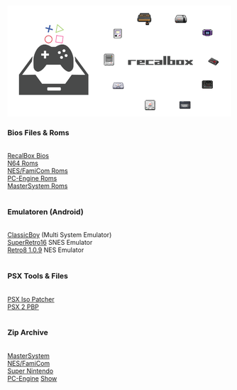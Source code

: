 <img src="https://raw.githubusercontent.com/EmuZONE/RecalBox-Files/master/docs/diy2.png">

<h3>Bios Files & Roms</h3>
<br>
<a href="https://github.com/EmuZONE/RecalBox-Files/raw/master/BIOS/Bios.7z">RecalBox Bios</a>
<br>
<a href="https://github.com/EmuZONE/Nintendo-64/tree/master/Roms">N64 Roms</a>
<br>
<a href="https://github.com/EmuZONE/FamiCom/tree/master/Roms">NES/FamiCom Roms</a>
<br>
<a href="https://github.com/EmuZONE/PC-Engine/tree/master/Roms">PC-Engine Roms</a>
<br>
<a href="https://github.com/EmuZONE/Mark-III/tree/master/Roms">MasterSystem Roms</a>
<br>
<br>
<h3>Emulatoren (Android)</h3>
<br>
<a href="https://github.com/EmuZONE/RecalBox-Files/raw/master/Android/ClassicBoy_Full_v2.0.3.zip">ClassicBoy</a> (Multi System Emulator)
<br>
<a href="https://github.com/EmuZONE/RecalBox-Files/raw/master/Android/SuperGNES.apk">SuperRetro16</a> SNES Emulator
<br>
<a href="https://github.com/EmuZONE/RecalBox-Files/raw/master/Android/Retro8-1.0.9.apk">Retro8 1.0.9</a> NES Emulator
<br>
<br>
<h3>PSX Tools & Files</h3>
<br>
<a href="">PSX Iso Patcher</a>
<br>
<a href="">PSX 2 PBP</a>
<br>
<br>
<h3>Zip Archive</h3>
<br>
<a href="https://github.com/EmuZONE/Mark-III/archive/master.zip">MasterSystem</a>
<br>
<a href="https://github.com/EmuZONE/FamiCom/archive/master.zip">NES/FamiCom</a>
<br>
<a href="#">Super Nintendo</a>
<br>
<a href="https://github.com/EmuZONE/PC-Engine/archive/master.zip">PC-Engine</a>
<a href="index.html">Show</a>
    
